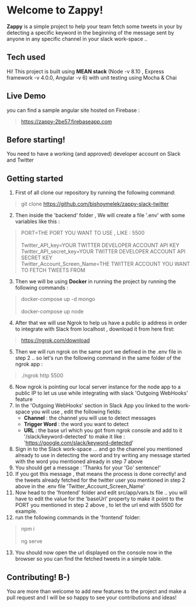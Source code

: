 # Welcome to Zappy!

**Zappy** is a simple project to help your team fetch some tweets in your by detecting a specific keyword in the beginning of the message sent by anyone in any specific channel in your slack work-space  ..

## Tech used
Hi! This project is built using **MEAN stack** (Node -v 8.10 , Express framework -v 4.0.0, Angular -v 6) with unit testing using Mocha & Chai

## Live Demo
you can find a sample angular site hosted on Firebase :

> https://zappy-2be57.firebaseapp.com

## Before starting!
You need to have a working (and approved) developer account on Slack and Twitter

## Getting started

 1. First of all clone our repository by running the following command:
> git clone https://github.com/bishoymelek/zappy-slack-twitter
2.  Then inside the 'backend' folder , We will create a file '.env' with some variables like this :
> PORT=THE PORT YOU WANT TO USE , LIKE : 5500<br/>  
> Twitter_API_key=YOUR TWITTER DEVELOPER ACCOUNT API KEY<br/>
> Twitter_API_secret_key=YOUR TWITTER DEVELOPER ACCOUNT API SECRET KEY <br/>
> Twitter_Account_Screen_Name=THE TWITTER ACCOUNT YOU WANT TO FETCH TWEETS FROM  

 3. Then we will be using **Docker** in running the project by running the following commands :
 > docker-compose up -d mongo<br/>  
 > docker-compose up node
 4. After that we will use Ngrok to help us have a public ip address in order to integrate with Slack from localhost , download it from here first:
 > https://ngrok.com/download
 5. Then we will run ngrok on the same port we defined in the .env file in step 2 .. so let's run the following command in the same folder of the ngrok app :
 > ./ngrok http 5500
 6. Now ngrok is pointing our local server instance for the node app to a public IP to let us use while integrating with slack 'Outgoing WebHooks' feature
 7. In the 'Outgoing WebHooks' section in Slack App you linked to the work-space you will use , edit the following fields:
	- **Channel** : the channel you will use to detect messages
	- **Trigger Word** : the word you want to detect
	- **URL** : the base url which you got from ngrok console and add to it '/slack/keyword-detected' to make it like : 'https://google.com/slack/keyword-detected'
 8. Sign in to the Slack work-space ... and go the channel you mentioned already to use in detecting the word and try writing any message started with the word you mentioned already in step 7 above
 9. You should get a message : 'Thanks for your 'Go' sentence!'
 10. If you got this message , that means the process is done correctly! and the tweets already fetched for the twitter user you mentioned in step 2 above in the .env file 'Twitter_Account_Screen_Name'
 11. Now head to the 'frontend' folder and edit src/app/vars.ts file .. you will have to edit the value for the 'baseUrl' property to make it point to the PORT you mentioned in step 2 above , to let the url end with 5500 for example.
 12. run the following commands in the 'frontend' folder:
 > npm i<br/>  
 > ng serve
 13. You should now open the url displayed on the console now in the browser so you can find the fetched tweets in a simple table.

## Contributing! B-)
You are more than welcome to add new features to the project and make a pull request and I will be so happy to see your contributions and ideas!
```
